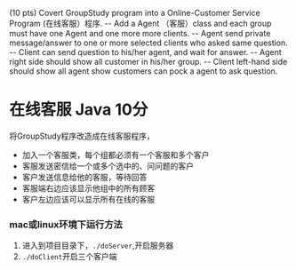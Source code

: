
(10 pts) Covert GroupStudy program into a Online-Customer Service Program (在线客服）程序. -- Add a Agent （客服）class and each group must have one Agent and one more more clients. -- Agent send private message/answer to one or more selected clients who asked same question. -- Client can send question to his/her agent, and wait for answer. -- Agent right side should show all customer in his/her group. -- Client left-hand side should show all agent show customers can pock a agent to ask question.

# 在线客服 Java 10分
将GroupStudy程序改造成在线客服程序，
- 加入一个客服类，每个组都必须有一个客服和多个客户
- 客服发送密信给一个或多个选中的、问问题的客户
- 客户发送信息给他的客服，等待回答
- 客服端右边应该显示他组中的所有顾客
- 客户左边应该可以显示所有在线的客服

### mac或linux环境下运行方法

 1. 进入到项目目录下，`./doServer`,开启服务器
 2. `./doClient`开启三个客户端

